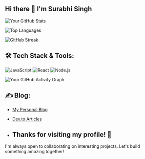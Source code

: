 ## Hi there 👋 I'm Surabhi Singh


![Your GitHub Stats](https://github-readme-stats.vercel.app/api?username=surbhisingh1215&show_icons=true)

![Top Languages](https://github-readme-stats.vercel.app/api/top-langs/?username=surbhisingh1215&layout=compact)

![GitHub Streak](https://github-readme-streak-stats.herokuapp.com/?user=surbhisingh1215)

## 🛠️ Tech Stack & Tools:
![JavaScript](https://img.shields.io/badge/JavaScript-F7DF1E?style=flat&logo=javascript&logoColor=black)
![React](https://img.shields.io/badge/React-61DAFB?style=flat&logo=react&logoColor=black)
![Node.js](https://img.shields.io/badge/Node.js-8CC84B?style=flat&logo=node.js&logoColor=white)

![Your GitHub Activity Graph](https://github-readme-activity-graph.vercel.app/graph?username=surbhisingh1215&theme=dracula)

## ✍️ Blog:
- [My Personal Blog](https://my-blog-url.com)
- [Dev.to Articles](https://dev.to/yourusername)

- ## Thanks for visiting my profile! 🚀  
I'm always open to collaborating on interesting projects. Let's build something amazing together!

